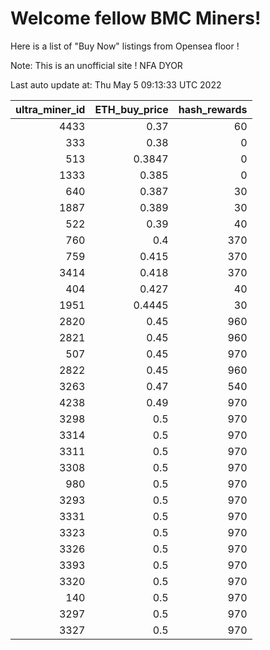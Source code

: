 # Welcome fellow BMC Miners!
Here is a list of "Buy Now" listings from Opensea floor !

Note: This is an unofficial site ! NFA DYOR


Last auto update at: Thu May  5 09:13:33 UTC 2022


|   ultra_miner_id |   ETH_buy_price |   hash_rewards |
|-----------------:|----------------:|---------------:|
|             4433 |          0.37   |             60 |
|              333 |          0.38   |              0 |
|              513 |          0.3847 |              0 |
|             1333 |          0.385  |              0 |
|              640 |          0.387  |             30 |
|             1887 |          0.389  |             30 |
|              522 |          0.39   |             40 |
|              760 |          0.4    |            370 |
|              759 |          0.415  |            370 |
|             3414 |          0.418  |            370 |
|              404 |          0.427  |             40 |
|             1951 |          0.4445 |             30 |
|             2820 |          0.45   |            960 |
|             2821 |          0.45   |            960 |
|              507 |          0.45   |            970 |
|             2822 |          0.45   |            960 |
|             3263 |          0.47   |            540 |
|             4238 |          0.49   |            970 |
|             3298 |          0.5    |            970 |
|             3314 |          0.5    |            970 |
|             3311 |          0.5    |            970 |
|             3308 |          0.5    |            970 |
|              980 |          0.5    |            970 |
|             3293 |          0.5    |            970 |
|             3331 |          0.5    |            970 |
|             3323 |          0.5    |            970 |
|             3326 |          0.5    |            970 |
|             3393 |          0.5    |            970 |
|             3320 |          0.5    |            970 |
|              140 |          0.5    |            970 |
|             3297 |          0.5    |            970 |
|             3327 |          0.5    |            970 |